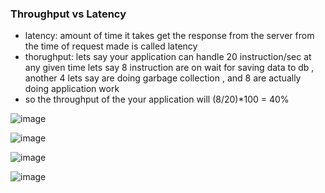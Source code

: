 ### Throughput vs Latency
- latency: amount of time it takes get the response from the server from the time of request made is called latency
- thorughput: lets say your application can handle 20 instruction/sec at any given time lets say 8 instruction are on wait for saving data to db , another 4 lets say are doing garbage collection , and 8 are actually doing application work
- so the throughput of the your application will (8/20)*100 = 40%

![image](https://github.com/user-attachments/assets/5f3f8b6c-c967-4f6d-ab5a-27ca7d972778)

![image](https://github.com/user-attachments/assets/038201c2-c614-411b-8454-ffd1c3883e95)

![image](https://github.com/user-attachments/assets/6cf5c0b8-f6b1-40a0-8411-64762d3dd9c0)

![image](https://github.com/user-attachments/assets/8cc505f4-6fc3-46b8-8ea4-a3b721f161f8)


